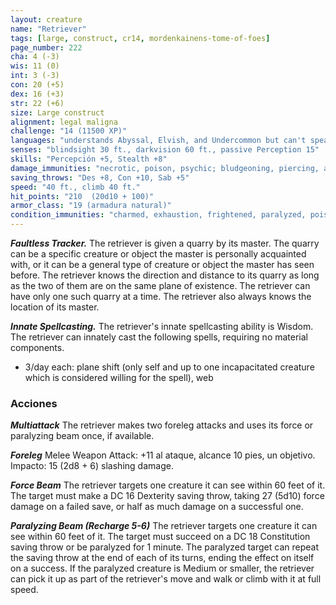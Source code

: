 ```yaml
---
layout: creature
name: "Retriever"
tags: [large, construct, cr14, mordenkainens-tome-of-foes]
page_number: 222
cha: 4 (-3)
wis: 11 (0)
int: 3 (-3)
con: 20 (+5)
dex: 16 (+3)
str: 22 (+6)
size: Large construct
alignment: legal maligna
challenge: "14 (11500 XP)"
languages: "understands Abyssal, Elvish, and Undercommon but can't speak"
senses: "blindsight 30 ft., darkvision 60 ft., passive Perception 15"
skills: "Percepción +5, Stealth +8"
damage_immunities: "necrotic, poison, psychic; bludgeoning, piercing, and slashing from nonmagical attacks that aren't adamantine"
saving_throws: "Des +8, Con +10, Sab +5"
speed: "40 ft., climb 40 ft."
hit_points: "210  (20d10 + 100)"
armor_class: "19 (armadura natural)"
condition_immunities: "charmed, exhaustion, frightened, paralyzed, poisoned"
---
```


***Faultless Tracker.*** The retriever is given a quarry by its master. The quarry can be a specific creature or object the master is personally acquainted with, or it can be a general type of creature or object the master has seen before. The retriever knows the direction and distance to its quarry as long as the two of them are on the same plane of existence. The retriever can have only one such quarry at a time. The retriever also always knows the location of its master.

***Innate Spellcasting.*** The retriever's innate spellcasting ability is Wisdom. The retriever can innately cast the following spells, requiring no material components.
* 3/day each: plane shift (only self and up to one incapacitated creature which is considered willing for the spell), web

### Acciones

***Multiattack*** The retriever makes two foreleg attacks and uses its force or paralyzing beam once, if available.

***Foreleg*** Melee Weapon Attack: +11 al ataque, alcance 10 pies, un objetivo. Impacto: 15 (2d8 + 6) slashing damage.

***Force Beam*** The retriever targets one creature it can see within 60 feet of it. The target must make a DC 16 Dexterity saving throw, taking 27 (5d10) force damage on a failed save, or half as much damage on a successful one.

***Paralyzing Beam (Recharge 5-6)*** The retriever targets one creature it can see within 60 feet of it. The target must succeed on a DC 18 Constitution saving throw or be paralyzed for 1 minute. The paralyzed target can repeat the saving throw at the end of each of its turns, ending the effect on itself on a success.
If the paralyzed creature is Medium or smaller, the retriever can pick it up as part of the retriever's move and walk or climb with it at full speed.
